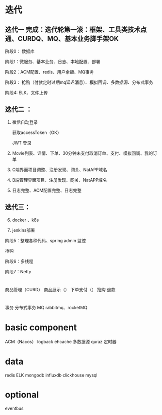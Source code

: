 
# 迭代
## 迭代一 完成：迭代轮第一滚：框架、工具类技术点通、CURDQ、MQ、基本业务脚手架OK

阶段0： 数据库

阶段1：微服务、基本业务、日志、本地配置、部署

阶段2：ACM配置、redis、用户余额、MQ事务

阶段3： 抢购（付款定时过期mq延迟消息）、模拟回调、多数据源、分布式事务

阶段4: ELK、文件上传


## 迭代二 ：

1. 微信自动登录

    获取accessToken（OK）

    JWT 登录
  
2. Movie列表、详情、下单、30分钟未支付取消订单、支付、模拟回调、我的订单


3. C端界面项目调整、注册发现、网关、NatAPP域名

4. B端管理界面项目、注册发现、网关、NatAPP域名

5. 日志完整、ACM配置完整、日志完整


## 迭代三：

6. docker 、k8s

7. jenkins部署


阶段5：整理各种代码、spring admin 监控

抢购

阶段6：多线程

阶段7：Netty







#
商品管理（CURD）
商品展示（）
下单支付（）
抢购
退款


#
事务
分布式事务
MQ rabbitmq、rocketMQ



# basic component
ACM（Nacos）
logback
ehcache
多数据源
quraz 定时器


# data

redis
ELK
mongodb
influxdb
clickhouse
mysql


# optional
eventbus

